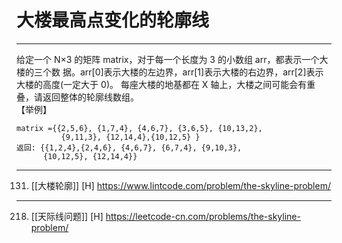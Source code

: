 # 大楼最高点变化的轮廓线

---

给定一个 N×3 的矩阵 matrix，对于每一个长度为 3 的小数组 arr，都表示一个大楼的三个数 据。arr[0]表示大楼的左边界，arr[1]表示大楼的右边界，arr[2]表示大楼的高度(一定大于 0)。 每座大楼的地基都在 X 轴上，大楼之间可能会有重叠，请返回整体的轮廓线数组。  
【举例】 
```text
matrix ={{2,5,6}, {1,7,4}, {4,6,7}, {3,6,5}, {10,13,2}, 
          {9,11,3}, {12,14,4},{10,12,5} }  
返回: {{1,2,4},{2,4,6}, {4,6,7}, {6,7,4}, {9,10,3}, 
      {10,12,5}, {12,14,4}}  
```

---
131. [[大楼轮廓]] [H]
https://www.lintcode.com/problem/the-skyline-problem/

---
218. [[天际线问题]] [H]
https://leetcode-cn.com/problems/the-skyline-problem/

